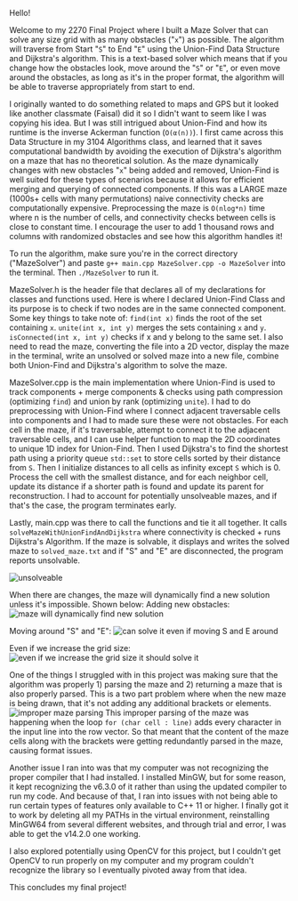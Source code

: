 Hello!

Welcome to my 2270 Final Project where I built a Maze Solver that can solve any size grid with as many obstacles ("`x`") as possible. The algorithm will traverse from Start "`S`" to End "`E`" 
using the Union-Find Data Structure and Dijkstra's algorithm. This is a text-based solver which means that if you change how the obstacles look, move around the "`S`" or "`E`", 
or even move around the obstacles, as long as it's in the proper format, the algorithm will be able to traverse appropriately from start to end. 

I originally wanted to do something related to maps and GPS but it looked like another classmate (Faisal) did it so I didn't want to seem like I was copying his idea. But I was still intrigued about 
Union-Find and how its runtime is the inverse Ackerman function (`O(α(n))`). I first came across this Data Structure in my 3104 Algorithms class, and learned that it saves computational bandwidth by 
avoiding the execution of Dijkstra's algorithm on a maze that has no theoretical solution. As the maze dynamically changes with new obstacles "`x`" being added and removed, Union-Find is well suited 
for these types of scenarios because it allows for efficient merging and querying of connected components. If this was a LARGE maze (1000s+ cells with many permutations) naive connectivity checks 
are computationally expensive. Preprocessing the maze is `O(nlog*n)` time where n is the number of cells, and connectivity checks between cells is close to constant time. I encourage the user to add 
1 thousand rows and columns with randomized obstacles and see how this algorithm handles it! 

To run the algorithm, make sure you're in the correct directory ("MazeSolver") and paste `g++ main.cpp MazeSolver.cpp -o MazeSolver` into the terminal. Then `./MazeSolver` to run it. 

MazeSolver.h is the header file that declares all of my declarations for classes and functions used. Here is where I declared Union-Find Class and its purpose is to check if two nodes
are in the same connected component. Some key things to take note of: `find(int x)` finds the root of the set containing `x`. `unite(int x, int y)` merges the sets containing `x` and `y`. 
`isConnected(int x, int y)` checks if x and y belong to the same set. I also need to read the maze, converting the file into a 2D vector, display the maze in the terminal, write an
unsolved or solved maze into a new file, combine both Union-Find and Dijkstra's algorithm to solve the maze. 

MazeSolver.cpp is the main implementation where Union-Find is used to track components + merge components & checks using path compression (optimizing `find`) and union by rank (optimizing `unite`). 
I had to do preprocessing with Union-Find where I connect adjacent traversable cells into components and I had to made sure these were not obstacles. For each cell in the maze, if it's
traversable, attempt to connect it to the adjacent traversable cells, and I can use helper function to map the 2D coordinates to unique 1D index for Union-Find. Then I used Dijkstra's
to find the shortest path using a priority queue `std::set` to store cells sorted by their distance from `S`. Then I initialize distances to all cells as infinity except `S` which is 0.
Process the cell with the smallest distance, and for each neighbor cell, update its distance if a shorter path is found and update its parent for reconstruction. I had to account for 
potentially unsolveable mazes, and if that's the case, the program terminates early.

Lastly, main.cpp was there to call the functions and tie it all together. It calls `solveMazeWithUnionFindAndDijkstra` where connectivity is checked + runs Dijkstra's Algorithm. If
the maze is solvable, it displays and writes the solved maze to `solved_maze.txt` and if "S" and "E" are disconnected, the program reports unsolvable. 

![unsolveable](https://github.com/user-attachments/assets/94eadc6e-eb63-4032-8bd1-7c76bede5bbb)

When there are changes, the maze will dynamically find a new solution unless it's impossible. Shown below: 
Adding new obstacles: ![maze will dynamically find new solution](https://github.com/user-attachments/assets/efff6b39-330f-4f5e-bfff-ce7fc087bb19)

Moving around "S" and "E": ![can solve it even if moving S and E around](https://github.com/user-attachments/assets/dcb3f665-99e1-456e-8594-6ad38c2d9230)

Even if we increase the grid size: ![even if we increase the grid size it should solve it](https://github.com/user-attachments/assets/ad73edd3-fa22-4977-9819-eaac0f02e39a)

One of the things I struggled with in this project was making sure that the algorithm was properly 1) parsing the maze and 2) returning a maze that is also properly parsed. This is
a two part problem where when the new maze is being drawn, that it's not adding any additional brackets or elements. ![improper maze parsing](https://github.com/user-attachments/assets/0f62a5c9-a009-4bd9-8abe-2d085f2be8d4)
This improper parsing of the maze was happening when the loop `for (char cell : line)` adds every character in the input line into the row vector. So that meant that the content of
the maze cells along with the brackets were getting redundantly parsed in the maze, causing format issues. 

Another issue I ran into was that my computer was not recognizing the proper compiler that I had installed. I installed MinGW, but for some reason, it kept recognizing the v6.3.0 of 
it rather than using the updated compiler to run my code. And because of that, I ran into issues with not being able to run certain types of features only available to C++ 11 or higher.
I finally got it to work by deleting all my PATHs in the virtual environment, reinstalling MinGW64 from several different websites, and through trial and error, I was able to get the v14.2.0 one
working. 

I also explored potentially using OpenCV for this project, but I couldn't get OpenCV to run properly on my computer and my program couldn't recognize the library so I eventually pivoted away from that idea.

This concludes my final project! 
